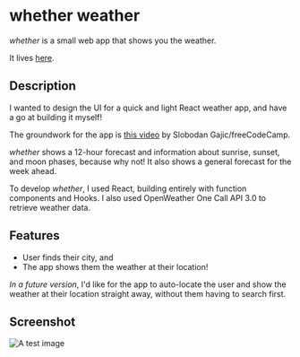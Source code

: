 # whether weather

*whether* is a small web app that shows you the weather. 

It lives [here](link).

## Description

I wanted to design the UI for a quick and light React weather app, and have a go at building it myself!

The groundwork for the app is [this video](https://www.youtube.com/watch?v=Reny0cTTv24&t=57s) by Slobodan Gajic/freeCodeCamp.

*whether* shows a 12-hour forecast and information about sunrise, sunset, and moon phases, because why not! It also shows a general forecast for the week ahead.

To develop *whether*, I used React, building entirely with function components and Hooks. I also used OpenWeather One Call API 3.0 to retrieve weather data.

## Features
* User finds their city, and
* The app shows them the weather at their location!

*In a future version*, I'd like for the app to auto-locate the user and show the weather at their location straight away, without them having to search first.

## Screenshot

![A test image](src/screenshot.jpg)